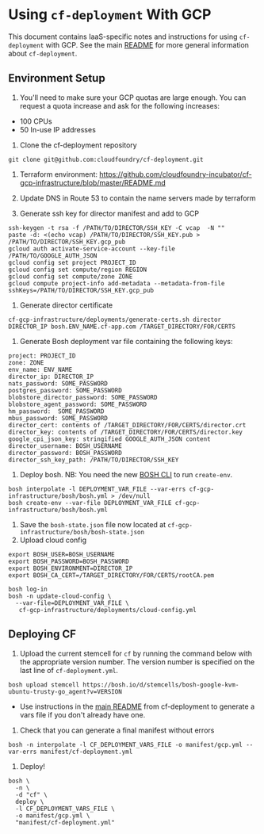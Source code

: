 # Using `cf-deployment` With GCP
This document contains IaaS-specific notes and instructions for using `cf-deployment` with GCP. See the main [README](https://github.com/cloudfoundry/cf-deployment/blob/master/README.md) for more general information about `cf-deployment`.

## Environment Setup
1. You'll need to make sure your GCP quotas are large enough. You can request a quota increase and ask for the following increases:
  - 100 CPUs
  - 50 In-use IP addresses
1. Clone the cf-deployment repository
  ```
  git clone git@github.com:cloudfoundry/cf-deployment.git
  ```
1. Terraform environment: https://github.com/cloudfoundry-incubator/cf-gcp-infrastructure/blob/master/README.md
1. Update DNS in Route 53 to contain the name servers made by terraform

1. Generate ssh key for director manifest and add to GCP
  ```
  ssh-keygen -t rsa -f /PATH/TO/DIRECTOR/SSH_KEY -C vcap  -N ""
  paste -d: <(echo vcap) /PATH/TO/DIRECTOR/SSH_KEY.pub > /PATH/TO/DIRECTOR/SSH_KEY.gcp_pub
  gcloud auth activate-service-account --key-file /PATH/TO/GOOGLE_AUTH_JSON
  gcloud config set project PROJECT_ID
  gcloud config set compute/region REGION
  gcloud config set compute/zone ZONE
  gcloud compute project-info add-metadata --metadata-from-file sshKeys=/PATH/TO/DIRECTOR/SSH_KEY.gcp_pub
  ```
  
1. Generate director certificate
  ```
  cf-gcp-infrastructure/deployments/generate-certs.sh director DIRECTOR_IP bosh.ENV_NAME.cf-app.com /TARGET_DIRECTORY/FOR/CERTS
  ```
  
1. Generate Bosh deployment var file containing the following keys:
  ```
  project: PROJECT_ID
  zone: ZONE
  env_name: ENV_NAME
  director_ip: DIRECTOR_IP
  nats_password: SOME_PASSWORD
  postgres_password: SOME_PASSWORD
  blobstore_director_password: SOME_PASSWORD
  blobstore_agent_password: SOME_PASSWORD
  hm_password:  SOME_PASSWORD
  mbus_password: SOME_PASSWORD
  director_cert: contents of /TARGET_DIRECTORY/FOR/CERTS/director.crt
  director_key: contents of /TARGET_DIRECTORY/FOR/CERTS/director.key
  google_cpi_json_key: stringified GOOGLE_AUTH_JSON content
  director_username: BOSH_USERNAME
  director_password: BOSH_PASSWORD
  director_ssh_key_path: /PATH/TO/DIRECTOR/SSH_KEY
  ```
  
1. Deploy bosh. NB: You need the new [BOSH CLI](https://github.com/cloudfoundry/bosh-cli) to run `create-env`.
  ```
  bosh interpolate -l DEPLOYMENT_VAR_FILE --var-errs cf-gcp-infrastructure/bosh/bosh.yml > /dev/null
  bosh create-env --var-file DEPLOYMENT_VAR_FILE cf-gcp-infrastructure/bosh/bosh.yml
  ```
  
1. Save the `bosh-state.json` file now located at `cf-gcp-infrastructure/bosh/bosh-state.json`
1. Upload cloud config
  ```
  export BOSH_USER=BOSH_USERNAME
  export BOSH_PASSWORD=BOSH_PASSWORD
  export BOSH_ENVIRONMENT=DIRECTOR_IP
  export BOSH_CA_CERT=/TARGET_DIRECTORY/FOR/CERTS/rootCA.pem

  bosh log-in
  bosh -n update-cloud-config \
    --var-file=DEPLOYMENT_VAR_FILE \
     cf-gcp-infrastructure/deployments/cloud-config.yml
  ```

## Deploying CF
1. Upload the current stemcell for `cf` by running the command below with the appropriate version number. The version number is specified on the last line of `cf-deployment.yml`.
  ```
  bosh upload stemcell https://bosh.io/d/stemcells/bosh-google-kvm-ubuntu-trusty-go_agent?v=VERSION
  ```
 -  Use instructions in the [main README](https://github.com/cloudfoundry/cf-deployment/blob/master/README.md) from cf-deployment to generate a vars file if you don't already have one.
1. Check that you can generate a final manifest without errors
  ```
  bosh -n interpolate -l CF_DEPLOYMENT_VARS_FILE -o manifest/gcp.yml --var-errs manifest/cf-deployment.yml
  ```
1. Deploy!
  ```
  bosh \
    -n \
    -d "cf" \
    deploy \
    -l CF_DEPLOYMENT_VARS_FILE \
    -o manifest/gcp.yml \
    "manifest/cf-deployment.yml"
  ```
